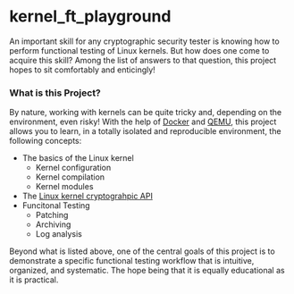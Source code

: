 # kernel_ft_playground
An important skill for any cryptographic security tester is knowing how to perform functional testing of Linux kernels. But how does one come to acquire this skill? Among the list of answers to that question, this project hopes to sit comfortably and enticingly! 

### What is this Project?
By nature, working with kernels can be quite tricky and, depending on the environment, even risky! With the help of [Docker](https://www.docker.com/) and [QEMU](https://www.qemu.org/), this project allows you to learn, in a totally isolated and reproducible environment, the following concepts:
- The basics of the Linux kernel
  - Kernel configuration
  - Kernel compilation
  - Kernel modules
- The [Linux kernel cryptograhpic API](https://www.kernel.org/doc/html/v4.14/crypto/index.html)
- Funcitonal Testing
  - Patching
  - Archiving
  - Log analysis

Beyond what is listed above, one of the central goals of this project is to demonstrate a specific functional testing workflow that is intuitive, organized, and systematic. The hope being that it is equally educational as it is practical.
